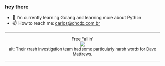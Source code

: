 ### hey there 

- :seedling: I’m currently learning Golang and learning more about Python
- :mailbox: How to reach me: carlos@chcdc.com.br


---


<!-- xkcd -->
<p align="center">Free Fallin'</br><img src=https://imgs.xkcd.com/comics/free_fallin.png></br><font size =2>alt: Their crash investigation team had some particularly harsh words for Dave Matthews.</br></font></p></table></p> 


<!-- xkcd -->
---
